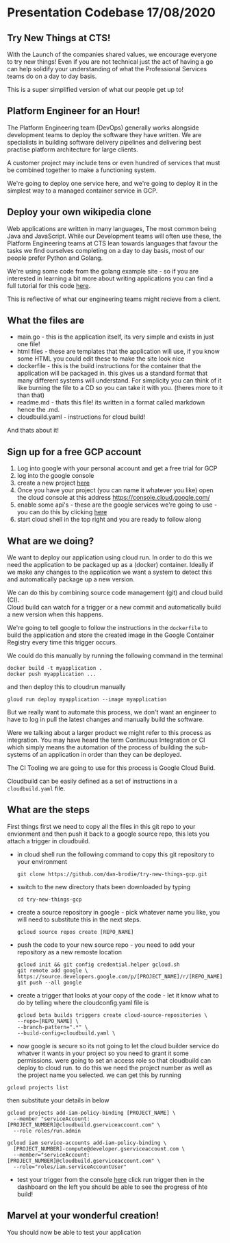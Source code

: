 # Presentation Codebase 17/08/2020

## Try New Things at CTS!

With the Launch of the companies shared values, we encourage everyone to try new things! Even if you are not technical just the act of having a go can help solidify your understanding of what the Professional Services teams do on a day to day basis.

This is a super simplified version of what our people get up to!

## Platform Engineer for an Hour!

The Platform Engineering team (DevOps) generally works alongside development teams to deploy the software they have written. We are specialists in building software delivery pipelines and delivering best practise platform architecture for large clients.

A customer project may include tens or even hundred of services that must be combined together to make a functioning system.

We're going to deploy one service here, and we're going to deploy it in the simplest way to a managed container service in GCP.

## Deploy your own wikipedia clone

Web applications are written in many languages, The most common being Java and JavaScript. While our Development teams will often use these, the Platform Engineering teams at CTS lean towards languages that favour the tasks we find ourselves completing on a day to day basis, most of our people prefer Python and Golang.

We're using some code from the golang example site - so if you are interested in learning a bit more about writing applications you can find a full tutorial for this code [here](https://golang.org/doc/articles/wiki/).

This is reflective of what our engineering teams might recieve from a client.

## What the files are

- main.go - this is the application itself, its very simple and exists in just one file!
- html files - these are templates that the application will use, if you know some HTML you could edit these to make the site look nice
- dockerfile - this is the build instructions for the container that the application will be packaged in. this gives us a standard format that many different systems will understand. For simplicity you can think of it like burning the file to a CD so you can take it with you. (theres more to it than that)
- readme.md - thats this file! its written in a format called markdown hence the .md.
- cloudbuild.yaml - instructions for cloud build!

And thats about it!

## Sign up for a free GCP account

1. Log into google with your personal account and get a free trial for GCP
2. log into the google console
3. create a new project [here](https://console.cloud.google.com/projectcreate)
4. Once you have your project (you can name it whatever you like) open the cloud console at this address https://console.cloud.google.com/ 
5. enable some api's - these are the google services we're going to use - you can do this by clicking [here](https://console.cloud.google.com/flows/enableapi?apiid=cloudbuild.googleapis.com,run.googleapis.com,containerregistry.googleapis.com,cloudresourcemanager.googleapis.com)
6. start cloud shell in the top right and you are ready to follow along

## What are we doing?

We want to deploy our application using cloud run. In order to do this we need the application to be packaged up as a (docker) container.  Ideally if we make any changes to the application we want a system to detect this and automatically package up a new version.

We can do this by combining source code management (git) and cloud build (CI).  
Cloud build can watch for a trigger or a new commit and automatically build a new version when this happens.

We're going to tell google to follow the instructions in the `dockerfile` to build the application and store the created image in the Google Container Registry every time this trigger occurs.

We could do this manually by running the following command in the terminal

```
docker build -t myapplication .
docker push myapplication ...
```
and then deploy this to cloudrun manually
```
gloud run deploy myapplication --image myapplication
```

But we really want to automate this process, we don't want an engineer to have to log in pull the latest changes and manually build the software.

Were we talking about a larger product we might refer to this process as integration. You may have heard the term Continuous Integration or CI which simply means the automation of the process of building the sub-systems of an application in order than they can be deployed.

The CI Tooling we are going to use for this process is Google Cloud Build.

Cloudbuild can be easily defined as a set of instructions in a `cloudbuild.yaml` file.

## What are the steps

First things first we need to copy all the files in this git repo to your envionment and then push it back to a google source repo, this lets you attach a trigger in cloudbuild.

- in cloud shell run the following command to copy this git repository to your environment
    ```
    git clone https://github.com/dan-brodie/try-new-things-gcp.git
    ```
- switch to the new directory thats been downloaded by typing
    ```
    cd try-new-things-gcp
    ```
- create a source repository in google - pick whatever name you like, you will need to substitute this in the next steps.
    ```
    gcloud source repos create [REPO_NAME]
    ```
- push the code to your new source repo - you need to add your repository as a new remoste location
    ```
    gcloud init && git config credential.helper gcloud.sh
    git remote add google \
    https://source.developers.google.com/p/[PROJECT_NAME]/r/[REPO_NAME]
    git push --all google

    ```
- create a trigger that looks at your copy of the code - let it know what to do by telling where the cloudconfig.yaml file is
    ```
    gcloud beta builds triggers create cloud-source-repositories \
    --repo=[REPO_NAME] \
    --branch-pattern=".*" \
    --build-config=cloudbuild.yaml \
    ```

- now google is secure so its not going to let the cloud builder service do whatver it wants in your project so you need to grant it some permissions. were going to set an access role so that cloudbuild can deploy to cloud run. to do this we need the project number as well as the project name you selected. we can get this by running
```
gcloud projects list
```
then substitute your details in below
```
gcloud projects add-iam-policy-binding [PROJECT_NAME] \
  --member "serviceAccount:[PROJECT_NUMBER]@cloudbuild.gserviceaccount.com" \
  --role roles/run.admin

gcloud iam service-accounts add-iam-policy-binding \
  [PROJECT_NUMBER]-compute@developer.gserviceaccount.com \
  --member="serviceAccount:[PROJECT_NUMBER]@cloudbuild.gserviceaccount.com" \
  --role="roles/iam.serviceAccountUser"
  ```
- test your trigger from the console [here](https://console.cloud.google.com/cloud-build/triggers) click run trigger then in the dashboard on the left you should be able to see the progress of hte build!

## Marvel at your wonderful creation!

You should now be able to test your application

